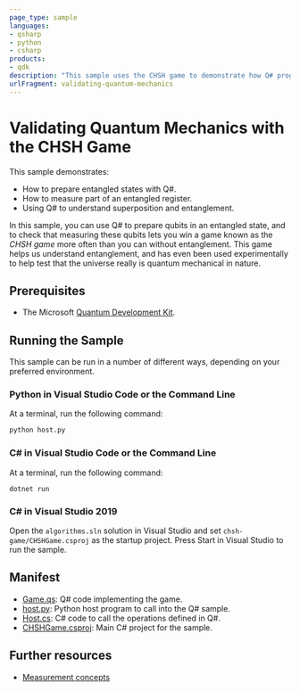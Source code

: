 ```yaml
---
page_type: sample
languages:
- qsharp
- python
- csharp
products:
- qdk
description: "This sample uses the CHSH game to demonstrate how Q# programs can be used to prepare and work with entanglement."
urlFragment: validating-quantum-mechanics
---
```


# Validating Quantum Mechanics with the CHSH Game

This sample demonstrates:
- How to prepare entangled states with Q#.
- How to measure part of an entangled register.
- Using Q# to understand superposition and entanglement.

In this sample, you can use Q# to prepare qubits in an entangled state, and to check that measuring these qubits lets you win a game known as the _CHSH game_ more often than you can without entanglement.
This game helps us understand entanglement, and has even been used experimentally to help test that the universe really is quantum mechanical in nature.

## Prerequisites

- The Microsoft [Quantum Development Kit](https://docs.microsoft.com/quantum/install-guide/).

## Running the Sample

This sample can be run in a number of different ways, depending on your preferred environment.

### Python in Visual Studio Code or the Command Line

At a terminal, run the following command:

```bash
python host.py
```

### C# in Visual Studio Code or the Command Line

At a terminal, run the following command:

```dotnetcli
dotnet run
```

### C# in Visual Studio 2019

Open the `algorithms.sln` solution in Visual Studio and set `chsh-game/CHSHGame.csproj` as the startup project.
Press Start in Visual Studio to run the sample.

## Manifest

- [Game.qs](https://github.com/microsoft/Quantum/blob/master/samples/algorithms/chsh-game/Game.qs): Q# code implementing the game.
- [host.py](https://github.com/microsoft/Quantum/blob/master/samples/algorithms/chsh-game/host.py): Python host program to call into the Q# sample.
- [Host.cs](https://github.com/microsoft/Quantum/blob/master/samples/algorithms/chsh-game/Host.cs): C# code to call the operations defined in Q#.
- [CHSHGame.csproj](https://github.com/microsoft/Quantum/blob/master/samples/algorithms/chsh-game/CHSHGame.csproj): Main C# project for the sample.

## Further resources

- [Measurement concepts](https://docs.microsoft.com/quantum/concepts/pauli-measurements)
